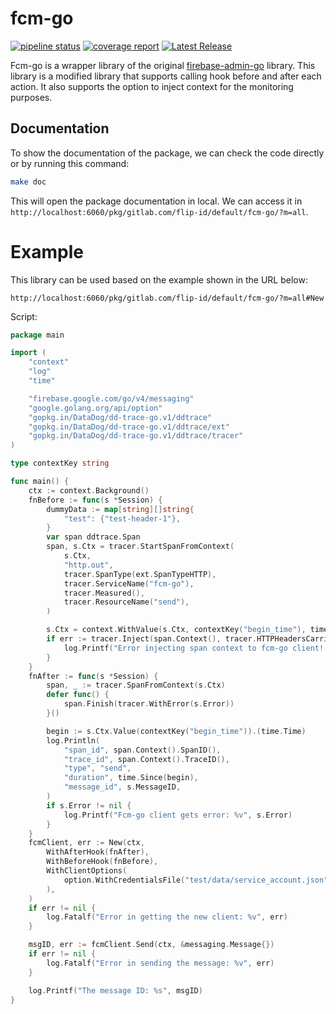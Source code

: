 # fcm-go

[![pipeline status](https://gitlab.com/flip-id/default/fcm-go/badges/main/pipeline.svg)](https://gitlab.com/flip-id/default/fcm-go/-/commits/main)
[![coverage report](https://gitlab.com/flip-id/default/fcm-go/badges/main/coverage.svg)](https://gitlab.com/flip-id/default/fcm-go/-/commits/main)
[![Latest Release](https://gitlab.com/flip-id/default/fcm-go/-/badges/release.svg)](https://gitlab.com/flip-id/default/fcm-go/-/releases)

Fcm-go is a wrapper library of the original [firebase-admin-go](github.com/firebase/firebase-admin-go) library.
This library is a modified library that supports calling hook before and after each action.
It also supports the option to inject context for the monitoring purposes.

## Documentation

To show the documentation of the package, we can check the code directly or by running this command:
```bash
make doc
```

This will open the package documentation in local. We can access it in `http://localhost:6060/pkg/gitlab.com/flip-id/default/fcm-go/?m=all`.

# Example

This library can be used based on the example shown in the URL below:

`http://localhost:6060/pkg/gitlab.com/flip-id/default/fcm-go/?m=all#New`

Script:
```go
package main

import (
	"context"
	"log"
	"time"

	"firebase.google.com/go/v4/messaging"
	"google.golang.org/api/option"
	"gopkg.in/DataDog/dd-trace-go.v1/ddtrace"
	"gopkg.in/DataDog/dd-trace-go.v1/ddtrace/ext"
	"gopkg.in/DataDog/dd-trace-go.v1/ddtrace/tracer"
)

type contextKey string

func main() {
	ctx := context.Background()
	fnBefore := func(s *Session) {
		dummyData := map[string][]string{
			"test": {"test-header-1"},
		}
		var span ddtrace.Span
		span, s.Ctx = tracer.StartSpanFromContext(
			s.Ctx,
			"http.out",
			tracer.SpanType(ext.SpanTypeHTTP),
			tracer.ServiceName("fcm-go"),
			tracer.Measured(),
			tracer.ResourceName("send"),
		)

		s.Ctx = context.WithValue(s.Ctx, contextKey("begin_time"), time.Now())
		if err := tracer.Inject(span.Context(), tracer.HTTPHeadersCarrier(dummyData)); err != nil {
			log.Printf("Error injecting span context to fcm-go client! Error: %v", err)
		}
	}
	fnAfter := func(s *Session) {
		span, _ := tracer.SpanFromContext(s.Ctx)
		defer func() {
			span.Finish(tracer.WithError(s.Error))
		}()

		begin := s.Ctx.Value(contextKey("begin_time")).(time.Time)
		log.Println(
			"span_id", span.Context().SpanID(),
			"trace_id", span.Context().TraceID(),
			"type", "send",
			"duration", time.Since(begin),
			"message_id", s.MessageID,
		)
		if s.Error != nil {
			log.Printf("Fcm-go client gets error: %v", s.Error)
		}
	}
	fcmClient, err := New(ctx,
		WithAfterHook(fnAfter),
		WithBeforeHook(fnBefore),
		WithClientOptions(
			option.WithCredentialsFile("test/data/service_account.json"),
		),
	)
	if err != nil {
		log.Fatalf("Error in getting the new client: %v", err)
	}

	msgID, err := fcmClient.Send(ctx, &messaging.Message{})
	if err != nil {
		log.Fatalf("Error in sending the message: %v", err)
	}

	log.Printf("The message ID: %s", msgID)
}
```